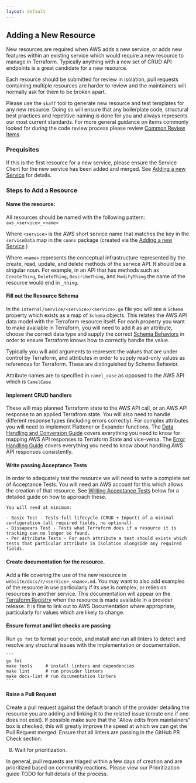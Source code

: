 ```yaml
---
layout: default
---
```


## Adding a New Resource

New resources are required when AWS adds a new service, or adds new features within an existing service which would require a new resource to manage in Terraform. Typically anything with a new set of CRUD API endpoints is a great candidate for a new resource.

Each resource should be submitted for review in isolation, pull requests containing multiple resources are harder to review and the maintainers will normally ask for them to be broken apart.

Please use the `skaff` tool to generate new resource and test templates for any new resource. Doing so will ensure that any boilerplate code, structural best practices and repetitive naming is done for you and always represents our most current standards. For more general guidance on items commonly looked for during the code review process please review [Common Review
Items](pullrequest-submission-and-lifecycle.md#common-review-items).

### Prequisites

If this is the first resource for a new service, please ensure the Service Client for the new service has been added and merged. See [Adding a new Service](add-a-new-service.md) for details.

### Steps to Add a Resource

#### Name the resource: 

All resources should be named with the following pattern: `aws_<service>_<name>`

Where `<service>` is the AWS short service name that matches the key in the `serviceData` map in the `conns` package (created via the [Adding a new Service](add-a-new-service.md) )

Where `<name>` represents the conceptual infrastructure represented by the create, read, update, and delete methods of the service API. It should be a singular noun. For example, in an API that has methods such as `CreateThing`, `DeleteThing`, `DescribeThing`, and `ModifyThing` the name of the resource would end in `_thing`.

#### Fill out the Resource Schema

In the `internal/service/<service>/<service>.go` file you will see a `Schema` property which exists as a map of `Schema` objects. This relates the AWS API data model with the Terraform resource itself. For each property you want to make available in Terraform, you will need to add it as an attribute, choose the correct data type and supply the correct [Schema Behaviors](https://www.terraform.io/plugin/sdkv2/schemas/schema-behaviors) in order to ensure Terraform knows how to correctly handle the value.

Typically you will add arguments to represent the values that are under control by Terraform, and attributes in order to supply read-only values as references for Terraform. These are distinguished by Schema Behavior.

Attribute names are to specified in `camel_case` as opposed to the AWS API which is `CamelCase`

#### Implement CRUD handlers
These will map planned Terraform state to the AWS API call, or an AWS API response to an applied Terrafrom state. You will also need to handle different response types (including errors correctly). For complex attributes you will need to implement Flattener or Expander functions. The [Data Handling and Conversion Guide](data-handling-and-conversion.md) covers everything you need to know for mapping AWS API responses to Terraform State and vice-versa. The [Error Handling Guide](error-handling.md) covers everything you need to know about handling AWS API responses consistently.

#### Write passing Acceptance Tests
In order to adequately test the resource we will need to write a complete set of Acceptance Tests. You will need an AWS account for this which allows the creation of that resource. See [Writing Acceptance Tests](#writing-acceptance-tests) below for a detailed guide on how to approach these.

    You will need at minimum:

    - Basic Test - Tests full lifecycle (CRUD + Import) of a minimal configuration (all required fields, no optional).
    - Dissapears Test - Tests what Terraform does if a resource it is tracking can no longer be found.
    - Per Attribute Tests - For each attribute a test should exists which tests that particular attribute in isolation alongside any required fields.

#### Create documentation for the resource. 

Add a file covering the use of the new resource in `website/docs/r/<service>_<name>.md`. You may want to also add examples of the resource in use particularly if its use is complex, or relies on resources in another service. This documentation will appear on the [Terraform Registry](https://registry.terraform.io/providers/hashicorp/aws/latest) when the resource is made available in a provider release. It is fine to link out to AWS Documentation where appropriate, particularly for values which are likely to change.

#### Ensure format and lint checks are passing

Run `go fmt` to format your code, and install and run all linters to detect and resolve any structural issues with the implementation or documentation.

    ```
    go fmt
    make tools     # install linters and dependencies
    make lint      # run provider linters
    make docs-lint # run documentation linters
    ```

#### Raise a Pull Request

Create a pull request against the default branch of the provider detailing the resource you are adding and linking it to the related issue (create one if one does not exist). If possible make sure that the "Allow edits from maintainers" box is checked, this will greatly improve the speed at which we can get the Pull Request merged. Ensure that all linters are passing in the GitHub PR Check section.

8. Wait for prioritization.

In general, pull requests are triaged within a few days of creation and are prioritized based on community reactions. Please view our Prioritization guide TODO for full details of the process.

